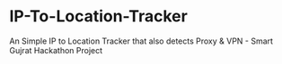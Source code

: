 # IP-To-Location-Tracker
An Simple IP to Location Tracker that also detects Proxy &amp; VPN - Smart Gujrat Hackathon Project
